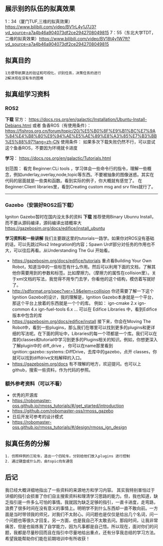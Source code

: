## 展示别的队伍的拟真效果
 1：34（厦门TUF,三维的拟真效果）https://www.bilibili.com/video/BV1rL4y1J7J3?vd_source=a7a4b46a904073df2ce2942708049815
 7：55（东北大学TDT，二维的拟真效果）https://www.bilibili.com/video/BV18t4y1W7ft?vd_source=a7a4b46a904073df2ce2942708049815
## 拟真目的
	1方便导航算法的验证和可视化，识别任务，决策任务的进行
	2解决现在没有车的困难
## 拟真组学习资料
### **ROS2**

**下载**
官方：
https://docs.ros.org/en/galactic/Installation/Ubuntu-Install-Debians.html
或者
鱼香ROS（有使用条件）：
https://fishros.org.cn/forum/topic/20/%E5%B0%8F%E9%B1%BC%E7%9A%84%E4%B8%80%E9%94%AE%E5%AE%89%E8%A3%85%E7%B3%BB%E5%88%97?lang=zh-CN
使用条件：
如果多次下载失败仍然不行，可以尝试这个鱼香ROS，不要因为环境就卡进度

**学习**：
https://docs.ros.org/en/galactic/Tutorials.html

划范围：
看完 Beginner:CLi tools ，学习体会一些命令行的指令，理解一些概念，例如underlay,overlay,node,topic等东西。不要被抽象的图像迷惑。其实在代码的层面就是一些类和函数。看到实际的例子，你大概就有感觉了。
在Beginner:Client libraries里，看到Creating custom msg and srv files就行了。

---

### **Gazebo（安装好ROS2后下载）**
Igniton Gazebo暂时在国内没太多的资料
**下载**
推荐使用Binary Ubunru Install，而不要从源码编译，源码编译出错概率大
https://gazebosim.org/docs/edifice/install_ubuntu


**学习资料和一些讲解**
我们主要跟这里的tutorials一路学。如果你对ROS没有基础的话，可以先跳过Ros2 Integration的内容；Spawn Urdf部分对任务的作用也不大，可以往后再看。从Understanding The Gui 开始看。
* https://gazebosim.org/docs/edifice/tutorials
重点看Building Your Own Robot，知道当中的一些标签有什么作用。然后可以利用下面的文档，了解其他你需要用到的参数和标签。比如摩擦力。（摩擦力的属性在collision里）。关于xml文档的写法，我觉得不用专门去学，你看他的这个结构，模仿着写就好了。
* http://sdformat.org/spec?ver=1.9&elem=collision
你还需要了解一下这个Ignition Gazebo的设计，我的理解是，Ignition Gazebo本身就是一个平台，那这个平台上放着的东西就是一个个的库。
例如：
	ign-cmake       2.x
	ign-common      4.x
	ign-fuel-tools  6.x
	...
可以在 Edifice Libraries 中，看到Edifice 版本中包含的库
* https://gazebosim.org/docs/edifice/install
接下来，你会在Moving The Robot中，看到一些plugins，那么我们在哪里可以找到更多的plugins和更详细的写法呢。在下面的网址中，Libraries的每一个项都是一个库。我们可以在库的classes和tutorial中学习到更多的Plugins相关的知识。例如，你想更深入了解plugin中的 diff_drive ， 你可以在name那里看到ignition::gazebo::systems::DiffDrive，去库中的gazebo，点开 classes，你就可以找到diffdrive文档解释的入口。
* https://gazebosim.org/docs
有不理解的地方，欢迎提问。也可以上github，搜索一些资料，作为代码的参照。

### **额外参考资料（可以不看）**
* 优秀的开源库
* https://robomaster-oss.github.io/rmoss_tutorials/#/get_started/introduction
* https://github.com/robomaster-oss/rmoss_gazebo
* 日后开发可参考的设计模式
* https://robomaster-oss.github.io/rmoss_tutorials/#/design/rmoss_ign_design

## 拟真任务的分解
	1. 仿照样例的三轮车，造出一个四轮车。分别给他们放入plugins 进行控制
	2. 通过键盘或什么的，由topic向车通信

## 后记
我已经大概详细地指出了一些资料的来源地方和学习内容。
其实我特别害怕过于详细的指引会损害了你们自主搜索资料和理清学习思路的能力。但，我也知道，缺乏指引是一件多么可怕的事情。我就因为缺乏足够的指引，一直卡进度，走弯路，浪费了很多时间在没有意义的事情上。明明学不到什么东西却一直不敢向前。一方面是当时带领我的师兄，对我们不太耐心。问问题也是仅仅是给出几个名词，问一个问题也等很久才回复。另一方面，也是我自己不太敢去问。那段时间，让我非常痛苦，但是也锻炼我了自学能力，因为凡事都是自己悟。所以现在，面对你们的问题，我都是尽量秒回而且在指引中尽量地给出重点，还有分享我总结的学习方法。
希望我能帮助你们能在前期培训中有所收获！